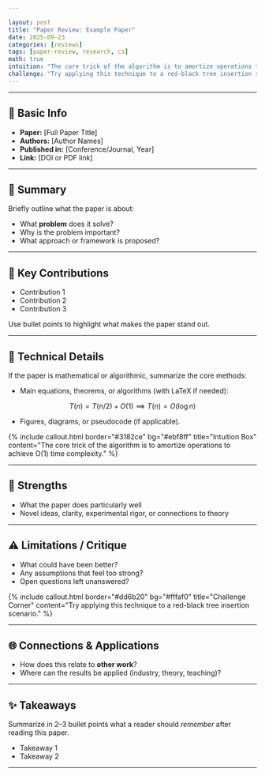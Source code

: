 ```yaml
---

layout: post
title: "Paper Review: Example Paper"
date: 2025-09-23
categories: [reviews]
tags: [paper-review, research, cs]
math: true
intuition: "The core trick of the algorithm is to amortize operations to achieve O(1) time complexity."
challenge: "Try applying this technique to a red-black tree insertion scenario."
---
```


---

## 📑 Basic Info  
- **Paper:** [Full Paper Title]  
- **Authors:** [Author Names]  
- **Published in:** [Conference/Journal, Year]  
- **Link:** [DOI or PDF link]  

---

## 📝 Summary  
Briefly outline what the paper is about:  

- What **problem** does it solve?  
- Why is the problem important?  
- What approach or framework is proposed?  

---

## 🔑 Key Contributions  
- Contribution 1  
- Contribution 2  
- Contribution 3  

Use bullet points to highlight what makes the paper stand out.  

---

## 🧩 Technical Details  
If the paper is mathematical or algorithmic, summarize the core methods:  

- Main equations, theorems, or algorithms (with LaTeX if needed):  

$$
T(n) = T(n/2) + O(1) \implies T(n) = O(\log n)
$$

- Figures, diagrams, or pseudocode (if applicable).  

{% include callout.html border="#3182ce" bg="#ebf8ff" title="Intuition Box" content="The core trick of the algorithm is to amortize operations to achieve O(1) time complexity." %}


---

## 🎯 Strengths  
- What the paper does particularly well  
- Novel ideas, clarity, experimental rigor, or connections to theory  

---

## ⚠️ Limitations / Critique  
- What could have been better?  
- Any assumptions that feel too strong?  
- Open questions left unanswered?  

{% include callout.html border="#dd6b20" bg="#fffaf0" title="Challenge Corner" content="Try applying this technique to a red-black tree insertion scenario." %}


---

## 🌐 Connections & Applications  
- How does this relate to **other work**?  
- Where can the results be applied (industry, theory, teaching)?  

---

## ✨ Takeaways  
Summarize in 2–3 bullet points what a reader should *remember* after reading this paper.  

- Takeaway 1  
- Takeaway 2  

---